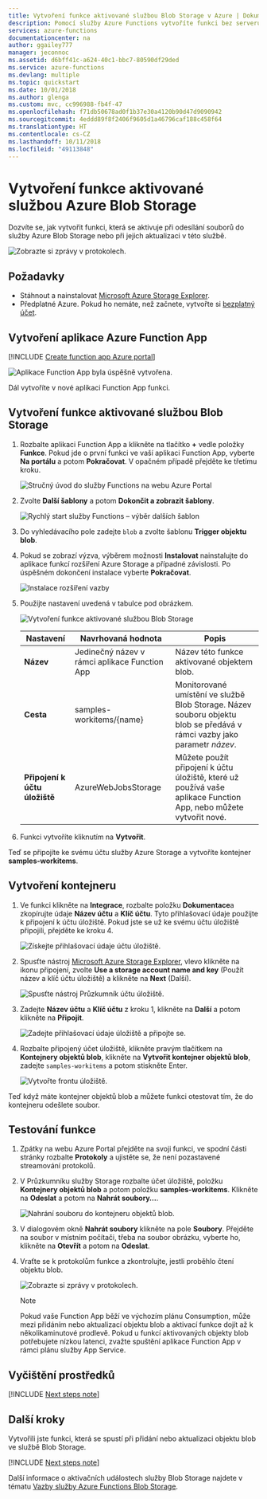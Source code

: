 ```yaml
---
title: Vytvoření funkce aktivované službou Blob Storage v Azure | Dokumentace Microsoftu
description: Pomocí služby Azure Functions vytvoříte funkci bez serveru, kterou volají položky přidané do úložiště služby Azure Blob Storage.
services: azure-functions
documentationcenter: na
author: ggailey777
manager: jeconnoc
ms.assetid: d6bff41c-a624-40c1-bbc7-80590df29ded
ms.service: azure-functions
ms.devlang: multiple
ms.topic: quickstart
ms.date: 10/01/2018
ms.author: glenga
ms.custom: mvc, cc996988-fb4f-47
ms.openlocfilehash: f71db50678ad0f1b37e30a4120b90d47d9090942
ms.sourcegitcommit: 4eddd89f8f2406f9605d1a46796caf188c458f64
ms.translationtype: HT
ms.contentlocale: cs-CZ
ms.lasthandoff: 10/11/2018
ms.locfileid: "49113848"
---
```

# <a name="create-a-function-triggered-by-azure-blob-storage"></a>Vytvoření funkce aktivované službou Azure Blob Storage

Dozvíte se, jak vytvořit funkci, která se aktivuje při odesílání souborů do služby Azure Blob Storage nebo při jejich aktualizaci v této službě.

![Zobrazte si zprávy v protokolech.](./media/functions-create-storage-blob-triggered-function/function-app-in-portal-editor.png)

## <a name="prerequisites"></a>Požadavky

+ Stáhnout a nainstalovat [Microsoft Azure Storage Explorer](http://storageexplorer.com/).
+ Předplatné Azure. Pokud ho nemáte, než začnete, vytvořte si [bezplatný účet](https://azure.microsoft.com/free/?WT.mc_id=A261C142F).

## <a name="create-an-azure-function-app"></a>Vytvoření aplikace Azure Function App

[!INCLUDE [Create function app Azure portal](../../includes/functions-create-function-app-portal.md)]

![Aplikace Function App byla úspěšně vytvořena.](./media/functions-create-first-azure-function/function-app-create-success.png)

Dál vytvoříte v nové aplikaci Function App funkci.

<a name="create-function"></a>

## <a name="create-a-blob-storage-triggered-function"></a>Vytvoření funkce aktivované službou Blob Storage

1. Rozbalte aplikaci Function App a klikněte na tlačítko **+** vedle položky **Funkce**. Pokud jde o první funkci ve vaší aplikaci Function App, vyberte **Na portálu** a potom **Pokračovat**. V opačném případě přejděte ke třetímu kroku.

   ![Stručný úvod do služby Functions na webu Azure Portal](./media/functions-create-storage-blob-triggered-function/function-app-quickstart-choose-portal.png)

1. Zvolte **Další šablony** a potom **Dokončit a zobrazit šablony**.

    ![Rychlý start služby Functions – výběr dalších šablon](./media/functions-create-storage-blob-triggered-function/add-first-function.png)

1. Do vyhledávacího pole zadejte `blob` a zvolte šablonu **Trigger objektu blob**.

1. Pokud se zobrazí výzva, výběrem možnosti **Instalovat** nainstalujte do aplikace funkcí rozšíření Azure Storage a případné závislosti. Po úspěšném dokončení instalace vyberte **Pokračovat**.

    ![Instalace rozšíření vazby](./media/functions-create-storage-blob-triggered-function/functions-create-blob-storage-trigger-portal.png)

1. Použijte nastavení uvedená v tabulce pod obrázkem.

    ![Vytvoření funkce aktivované službou Blob Storage](./media/functions-create-storage-blob-triggered-function/functions-create-blob-storage-trigger-portal-2.png)

    | Nastavení | Navrhovaná hodnota | Popis |
    |---|---|---|
    | **Název** | Jedinečný název v rámci aplikace Function App | Název této funkce aktivované objektem blob. |
    | **Cesta**   | samples-workitems/{name}    | Monitorované umístění ve službě Blob Storage. Název souboru objektu blob se předává v rámci vazby jako parametr _název_.  |
    | **Připojení k účtu úložiště** | AzureWebJobsStorage | Můžete použít připojení k účtu úložiště, které už používá vaše aplikace Function App, nebo můžete vytvořit nové.  |

1. Funkci vytvoříte kliknutím na **Vytvořit**.

Teď se připojíte ke svému účtu služby Azure Storage a vytvoříte kontejner **samples-workitems**.

## <a name="create-the-container"></a>Vytvoření kontejneru

1. Ve funkci klikněte na **Integrace**, rozbalte položku **Dokumentace**a zkopírujte údaje **Název účtu** a **Klíč účtu**. Tyto přihlašovací údaje použijte k připojení k účtu úložiště. Pokud jste se už ke svému účtu úložiště připojili, přejděte ke kroku 4.

    ![Získejte přihlašovací údaje účtu úložiště.](./media/functions-create-storage-blob-triggered-function/functions-storage-account-connection.png)

1. Spusťte nástroj [Microsoft Azure Storage Explorer](http://storageexplorer.com/), vlevo klikněte na ikonu připojení, zvolte **Use a storage account name and key** (Použít název a klíč účtu úložiště) a klikněte na **Next** (Další).

    ![Spusťte nástroj Průzkumník účtu úložiště.](./media/functions-create-storage-blob-triggered-function/functions-storage-manager-connect-1.png)

1. Zadejte **Název účtu** a **Klíč účtu** z kroku 1, klikněte na **Další** a potom klikněte na **Připojit**. 

    ![Zadejte přihlašovací údaje úložiště a připojte se.](./media/functions-create-storage-blob-triggered-function/functions-storage-manager-connect-2.png)

1. Rozbalte připojený účet úložiště, klikněte pravým tlačítkem na **Kontejnery objektů blob**, klikněte na **Vytvořit kontejner objektů blob**, zadejte `samples-workitems` a potom stiskněte Enter.

    ![Vytvořte frontu úložiště.](./media/functions-create-storage-blob-triggered-function/functions-storage-manager-create-blob-container.png)

Teď když máte kontejner objektů blob a můžete funkci otestovat tím, že do kontejneru odešlete soubor.

## <a name="test-the-function"></a>Testování funkce

1. Zpátky na webu Azure Portal přejděte na svoji funkci, ve spodní části stránky rozbalte **Protokoly** a ujistěte se, že není pozastavené streamování protokolů.

1. V Průzkumníku služby Storage rozbalte účet úložiště, položku **Kontejnery objektů blob** a potom položku **samples-workitems**. Klikněte na **Odeslat** a potom na **Nahrát soubory…**.

    ![Nahrání souboru do kontejneru objektů blob.](./media/functions-create-storage-blob-triggered-function/functions-storage-manager-upload-file-blob.png)

1. V dialogovém okně **Nahrát soubory** klikněte na pole **Soubory**. Přejděte na soubor v místním počítači, třeba na soubor obrázku, vyberte ho, klikněte na **Otevřít** a potom na **Odeslat**.

1. Vraťte se k protokolům funkce a zkontrolujte, jestli proběhlo čtení objektu blob.

   ![Zobrazte si zprávy v protokolech.](./media/functions-create-storage-blob-triggered-function/functions-blob-storage-trigger-view-logs.png)

    >[!NOTE]
    > Pokud vaše Function App běží ve výchozím plánu Consumption, může mezi přidáním nebo aktualizací objektu blob a aktivací funkce dojít až k několikaminutové prodlevě. Pokud u funkcí aktivovaných objekty blob potřebujete nízkou latenci, zvažte spuštění aplikace Function App v rámci plánu služby App Service.

## <a name="clean-up-resources"></a>Vyčištění prostředků

[!INCLUDE [Next steps note](../../includes/functions-quickstart-cleanup.md)]

## <a name="next-steps"></a>Další kroky

Vytvořili jste funkci, která se spustí při přidání nebo aktualizaci objektu blob ve službě Blob Storage. 

[!INCLUDE [Next steps note](../../includes/functions-quickstart-next-steps.md)]

Další informace o aktivačních událostech služby Blob Storage najdete v tématu [Vazby služby Azure Functions Blob Storage](functions-bindings-storage-blob.md).
